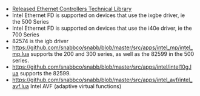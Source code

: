 * [Released Ethernet Controllers Technical Library](https://www.intel.com/content/www/us/en/design/products-and-solutions/networking-and-io/ethernet-controllers.html)
* Intel Ethernet FD is supported on devices that use the ixgbe driver, ie the 500 Series
* Intel Ethernet FD is supported on devices that use the i40e driver, ie the 700 Series
* 82574 is the igb driver
* <https://github.com/snabbco/snabb/blob/master/src/apps/intel_mp/intel_mp.lua> supports the 200 and 300 series, as well as the 82599 in the 500 series.
* <https://github.com/snabbco/snabb/blob/master/src/apps/intel/intel10g.lua> supports the 82599.
* <https://github.com/snabbco/snabb/blob/master/src/apps/intel_avf/intel_avf.lua> Intel AVF (adaptive virtual functions)
